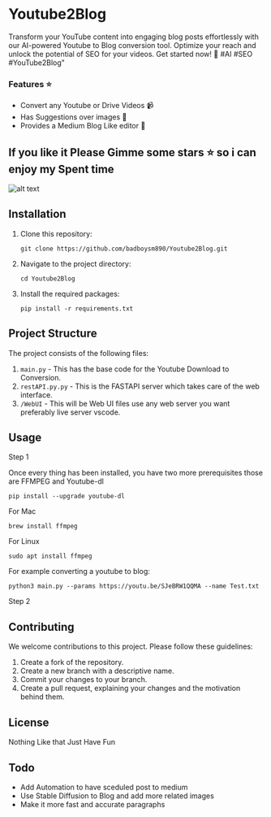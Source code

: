 # Youtube2Blog

Transform your YouTube content into engaging blog posts effortlessly with our AI-powered Youtube to Blog conversion tool. Optimize your reach and unlock the potential of SEO for your videos. Get started now! 🚀 #AI #SEO #YouTube2Blog"

### Features ⭐️

- Convert any Youtube or Drive Videos 📹
- Has Suggestions over images 🌠
- Provides a Medium Blog Like editor 📝

## If you like it Please Gimme some stars ⭐️ so i can enjoy my Spent time

![alt text](https://ibb.co/89jMDdw)

## Installation

1. Clone this repository:

   ```
   git clone https://github.com/badboysm890/Youtube2Blog.git
   ```

2. Navigate to the project directory:

   ```
   cd Youtube2Blog
   ```

3. Install the required packages:

   ```
   pip install -r requirements.txt
   ```

## Project Structure

The project consists of the following files:

1. `main.py` - This has the base code for the Youtube Download to Conversion.
2. `restAPI.py.py` - This is the FASTAPI server which takes care of the web interface.
3. `/WebUI` - This will be Web UI files use any web server you want preferably live server vscode.

## Usage

Step 1

Once every thing has been installed, you have two more prerequisites those are FFMPEG and Youtube-dl

```
pip install --upgrade youtube-dl
```

For Mac
```
brew install ffmpeg
```

For Linux
```
sudo apt install ffmpeg
```

For example converting a youtube to blog:
```
python3 main.py --params https://youtu.be/SJeBRW1QQMA --name Test.txt
```


Step 2


## Contributing

We welcome contributions to this project. Please follow these guidelines:

1. Create a fork of the repository.
2. Create a new branch with a descriptive name.
3. Commit your changes to your branch.
4. Create a pull request, explaining your changes and the motivation behind them.

## License

Nothing Like that Just Have Fun

## Todo

- Add Automation to have sceduled post to medium
- Use Stable Diffusion to Blog and add more related images
- Make it more fast and accurate paragraphs
